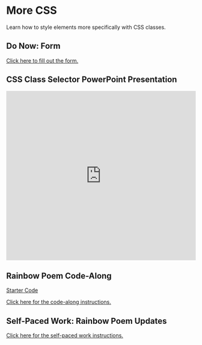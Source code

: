 # More CSS
Learn how to style elements more specifically with CSS classes.

## Do Now: Form
[Click here to fill out the form.](https://forms.office.com/r/iY0u0EmDux)

## CSS Class Selector PowerPoint Presentation
<iframe src='https://view.officeapps.live.com/op/embed.aspx?src=https://hylandtechoutreach.github.io/ucs/MoreCss/CssClassSelector.pptx' width='100%' height='450px' frameborder='0'></iframe>

## Rainbow Poem Code-Along
[Starter Code](https://vscodeedu.com/pwopjt3jml4Je9O6hera)

[Click here for the code-along instructions.](RainbowPoemCodeAlong.md)

## Self-Paced Work: Rainbow Poem Updates
[Click here for the self-paced work instructions.](SelfPacedWork.md)
